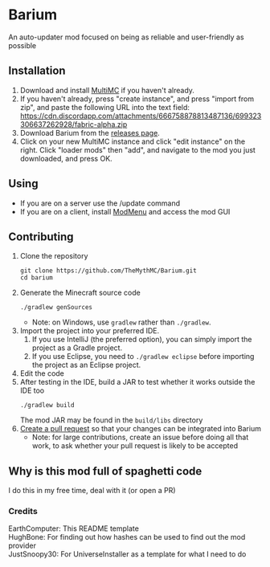 # Barium
An auto-updater mod focused on being as reliable and user-friendly as possible

## Installation
1. Download and install [MultiMC](https://multimc.org/#Download) if you haven't already.
1. If you haven't already, press "create instance", and press "import from zip", and paste the following URL into the text field: https://cdn.discordapp.com/attachments/666758878813487136/699323306637262928/fabric-alpha.zip
1. Download Barium from the [releases page](https://github.com/TheMythMC/Barium/releases).
1. Click on your new MultiMC instance and click "edit instance" on the right. Click "loader mods" then "add", and navigate to the mod you just downloaded, and press OK.

## Using
- If you are on a server use the /update command
- If you are on a client, install [ModMenu](https://github.com/TerraformersMC/ModMenu/releases) and access the mod GUI

## Contributing
1. Clone the repository
   ```
   git clone https://github.com/TheMythMC/Barium.git
   cd barium
   ```
1. Generate the Minecraft source code
   ```
   ./gradlew genSources
   ```
    - Note: on Windows, use `gradlew` rather than `./gradlew`.
1. Import the project into your preferred IDE.
    1. If you use IntelliJ (the preferred option), you can simply import the project as a Gradle project.
    1. If you use Eclipse, you need to `./gradlew eclipse` before importing the project as an Eclipse project.
1. Edit the code
1. After testing in the IDE, build a JAR to test whether it works outside the IDE too
   ```
   ./gradlew build
   ```
   The mod JAR may be found in the `build/libs` directory
1. [Create a pull request](https://help.github.com/en/articles/creating-a-pull-request)
   so that your changes can be integrated into Barium
    - Note: for large contributions, create an issue before doing all that
      work, to ask whether your pull request is likely to be accepted
## Why is this mod full of spaghetti code
I do this in my free time, deal with it (or open a PR)

### Credits
EarthComputer: This README template\
HughBone: For finding out how hashes can be used to find out the mod provider\
JustSnoopy30: For UniverseInstaller as a template for what I need to do